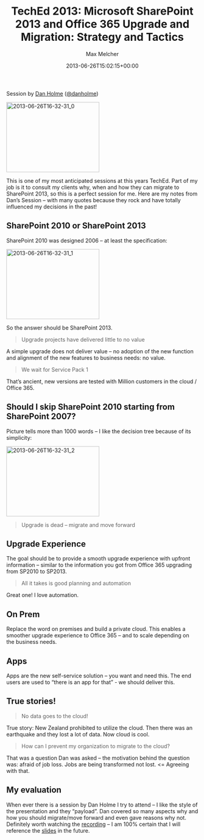 ﻿---
title: 'TechEd 2013: Microsoft SharePoint 2013 and Office 365 Upgrade and Migration: Strategy and Tactics'
author: Max Melcher
aliases:
   - "/post/2013-06-26-teched-2013-microsoft-sharepoint-2013-and-office-365-upgrade-and-migration-strategy-and-tactics/"
2013: "06"
type: post
date: 2013-06-26T15:02:15+00:00
url: /2013/06/teched-2013-microsoft-sharepoint-2013-and-office-365-upgrade-and-migration-strategy-and-tactics/
yourls_shorturl:
  - http://melcher.it/s/W
categories:
  - SharePoint 2007
  - SharePoint 2010
  - SharePoint 2013
  - TechEd

---
Session by [Dan Holme][1] ([@danholme][2])

[<img style="background-image: none; padding-top: 0px; padding-left: 0px; display: inline; padding-right: 0px; border: 0px;" title="2013-06-26T16-32-31_0" alt="2013-06-26T16-32-31_0" src="http://melcher.it/wp-content/uploads/2013-06-26T16-32-31_0_thumb.jpg" width="244" height="184" border="0" />][3]

This is one of my most anticipated sessions at this years TechEd. Part of my job is it to consult my clients why, when and how they can migrate to SharePoint 2013, so this is a perfect session for me. Here are my notes from Dan’s Session – with many quotes because they rock and have totally influenced my decisions in the past!

<!--more-->

## SharePoint 2010 or SharePoint 2013

SharePoint 2010 was designed 2006 – at least the specification:

[<img style="background-image: none; padding-top: 0px; padding-left: 0px; display: inline; padding-right: 0px; border: 0px;" title="2013-06-26T16-32-31_1" alt="2013-06-26T16-32-31_1" src="http://melcher.it/wp-content/uploads/2013-06-26T16-32-31_1_thumb.jpg" width="244" height="184" border="0" />][4]

So the answer should be SharePoint 2013.

> Upgrade projects have delivered little to no value

A simple upgrade does not deliver value – no adoption of the new function and alignment of the new features to business needs: no value.

> We wait for Service Pack 1

That’s ancient, new versions are tested with Million customers in the cloud / Office 365.

## Should I skip SharePoint 2010 starting from SharePoint 2007?

Picture tells more than 1000 words – I like the decision tree because of its simplicity:

[<img style="background-image: none; padding-top: 0px; padding-left: 0px; display: inline; padding-right: 0px; border: 0px;" title="2013-06-26T16-32-31_2" alt="2013-06-26T16-32-31_2" src="http://melcher.it/wp-content/uploads/2013-06-26T16-32-31_2_thumb.jpg" width="244" height="184" border="0" />][5]

> Upgrade is dead – migrate and move forward

## Upgrade Experience

The goal should be to provide a smooth upgrade experience with upfront information – similar to the information you got from Office 365 upgrading from SP2010 to SP2013.

> All it takes is good planning and automation

Great one! I love automation.

## On Prem

Replace the word on premises and build a private cloud. This enables a smoother upgrade experience to Office 365 – and to scale depending on the business needs.

## Apps

Apps are the new self-service solution – you want and need this. The end users are used to “there is an app for that” - we should deliver this.

## True stories!

> No data goes to the cloud!

True story: New Zealand prohibited to utilize the cloud. Then there was an earthquake and they lost a lot of data. Now cloud is cool.

> How can I prevent my organization to migrate to the cloud?

That was a question Dan was asked – the motivation behind the question was: afraid of job loss. Jobs are being transformed not lost. <= Agreeing with that.

## My evaluation

When ever there is a session by Dan Holme I try to attend – I like the style of the presentation and they “payload”. Dan covered so many aspects why and how you should migrate/move forward and even gave reasons why not. Definitely worth watching the [recording][6] – I am 100% certain that I will reference the [slides][7] in the future.

 [1]: http://danholme.wordpress.com/
 [2]: http://twitter.com/danholme
 [3]: http://melcher.it/wp-content/uploads/2013-06-26T16-32-31_0.jpg
 [4]: http://melcher.it/wp-content/uploads/2013-06-26T16-32-31_1.jpg
 [5]: http://melcher.it/wp-content/uploads/2013-06-26T16-32-31_2.jpg
 [6]: http://channel9.msdn.com/Events/TechEd/Europe/2013/SES-B203#fbid=brbMsfI4lBZ
 [7]: http://video.ch9.ms/sessions/teched/eu/2013/SES-B203.pptx
